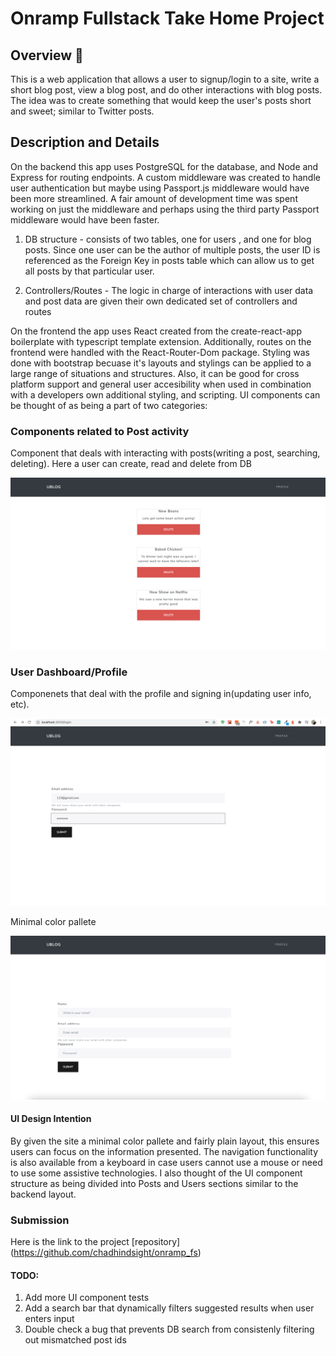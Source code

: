 # Onramp Fullstack Take Home Project

## Overview 🤖

This is a web application that allows a user to signup/login to a site, write a short blog post, view a blog post, and do other interactions with blog posts. The idea was to create something that would keep the user's posts short and sweet; similar to Twitter posts.

## Description and Details

On the backend this app uses PostgreSQL for the database, and Node and Express for routing endpoints.
A custom middleware was created to handle user authentication but maybe using Passport.js middleware would have been more streamlined. A fair amount of development time was spent working on just the middleware and perhaps using the third party Passport middleware would have been faster.

1. DB structure - consists of two tables, one for users , and one for blog posts. Since one user can be the author of multiple posts, the user ID is referenced as the Foreign Key in posts table which can allow us to get all posts by that particular user.

2. Controllers/Routes - The logic in charge of interactions with user data and post data are given their own dedicated set of controllers and routes

On the frontend the app uses React created from the create-react-app boilerplate with typescript template extension. Additionally, routes on the frontend were handled with the React-Router-Dom package. Styling was done with bootstrap becuase it's layouts and stylings can be applied to a large range of situations and structures. Also, it can be good for cross platform support and general user accesibility when used in combination with a developers own additional styling, and scripting. UI components can be thought of as being a part of two categories:

### Components related to Post activity

Component that deals with interacting with posts(writing a post, searching, deleting). Here a user can create, read and delete from DB

<img src="https://raw.githubusercontent.com/chadhindsight/onramp_fs/main/photos/onramp_pic.png" width="600" alt="view of posts"/>

### User Dashboard/Profile

Componenets that deal with the profile and signing in(updating user info, etc).

<img src="https://raw.githubusercontent.com/chadhindsight/onramp_fs/main/photos/onramp_pic2.png" width="600" alt="view of the login page"/>

Minimal color pallete

<img src="https://raw.githubusercontent.com/chadhindsight/onramp_fs/main/photos/onramp_pic3.png" width="600" alt="sign up"/>

#### UI Design Intention

By given the site a minimal color pallete and fairly plain layout, this ensures users can focus on the information presented. The navigation functionality is also available from a keyboard in case users cannot use a mouse or need to use some assistive technologies. I also thought of the UI component structure as being divided into Posts and Users sections similar to the backend layout.

### Submission

Here is the link to the project [repository]
(https://github.com/chadhindsight/onramp_fs)

#### TODO:

1. Add more UI component tests
2. Add a search bar that dynamically filters suggested results when user enters input
3. Double check a bug that prevents DB search from consistenly filtering out mismatched post ids
